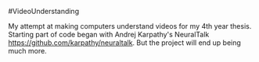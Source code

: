 #VideoUnderstanding

My attempt at making computers understand videos for my 4th year thesis. Starting part of code began with Andrej Karpathy's NeuralTalk https://github.com/karpathy/neuraltalk. But the project will end up being much more.